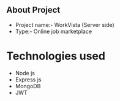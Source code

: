 ## About Project

- Project name:- WorkVista (Server side)
- Type:- Online job marketplace

# Technologies used

- Node js
- Express js
- MongoDB
- JWT
